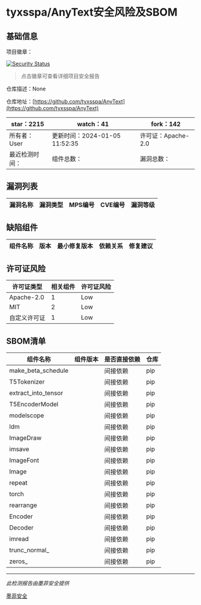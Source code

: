 # tyxsspa/AnyText安全风险及SBOM

## 基础信息

项目徽章：

[![Security Status](https://www.murphysec.com/platform3/v31/badge/1743343033828380672.svg)](https://www.murphysec.com/console/report/1741890203717230593/1743343033828380672)

> 点击徽章可查看详细项目安全报告

仓库描述：None

仓库地址：[https://github.com/tyxsspa/AnyText](https://github.com/tyxsspa/AnyText)

| star：2215 | watch：41 | fork：142 |
| ----------- | -------------- | ------------ |
| 所有者：User | 更新时间：2024-01-05 11:52:35 | 许可证：Apache-2.0 |
| 最近检测时间： | 组件总数： | 漏洞总数： |




## 漏洞列表

| 漏洞名称 | 漏洞类型 | MPS编号 | CVE编号 | 漏洞等级 |
| ------- | ------ | ------- | ------ | ----- |





## 缺陷组件

| 组件名称 | 版本 | 最小修复版本 | 依赖关系 | 修复建议 |
| -------- | ---- | ------------ | -------- | -------- |





## 许可证风险

| 许可证类型 | 相关组件 | 许可证风险 |
| ---------- | -------- | ---------- |
|Apache-2.0|1|Low|
|MIT|2|Low|
|自定义许可证|1|Low|




## SBOM清单

| 组件名称 | 组件版本 | 是否直接依赖 | 仓库 |
| -------- | -------- | ------------ | ---- |
|make_beta_schedule||间接依赖|pip|
|T5Tokenizer||间接依赖|pip|
|extract_into_tensor||间接依赖|pip|
|T5EncoderModel||间接依赖|pip|
|modelscope||间接依赖|pip|
|ldm||间接依赖|pip|
|ImageDraw||间接依赖|pip|
|imsave||间接依赖|pip|
|ImageFont||间接依赖|pip|
|Image||间接依赖|pip|
|repeat||间接依赖|pip|
|torch||间接依赖|pip|
|rearrange||间接依赖|pip|
|Encoder||间接依赖|pip|
|Decoder||间接依赖|pip|
|imread||间接依赖|pip|
|trunc_normal_||间接依赖|pip|
|zeros_||间接依赖|pip|


------

*此检测报告由墨菲安全提供*

[墨菲安全](www.murphysec.com)
